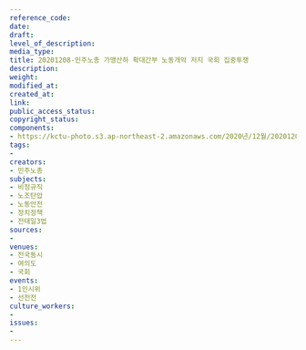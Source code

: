 ```yaml
---
reference_code: 
date: 
draft: 
level_of_description: 
media_type: 
title: 20201208-민주노총 가맹산하 확대간부 노동개악 저지 국회 집중투쟁
description: 
weight: 
modified_at: 
created_at: 
link: 
public_access_status: 
copyright_status: 
components:
- https://kctu-photo.s3.ap-northeast-2.amazonaws.com/2020년/12월/20201208-민주노총+가맹산하+확대간부+노동개악+저지+국회+집중투쟁/_PIG3977.JPG
tags:
- 
creators:
- 민주노총
subjects:
- 비정규직
- 노조탄압
- 노동안전
- 정치정책
- 전태일3법
sources:
- 
venues:
- 전국동시
- 여의도
- 국회
events:
- 1인시위
- 선전전
culture_workers:
- 
issues:
- 
---
```

